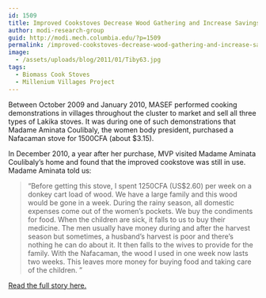 ```yaml
---
id: 1509
title: Improved Cookstoves Decrease Wood Gathering and Increase Savings Rates
author: modi-research-group
guid: http://modi.mech.columbia.edu/?p=1509
permalink: /improved-cookstoves-decrease-wood-gathering-and-increase-savings-rates/
image:
  - /assets/uploads/blog/2011/01/Tiby63.jpg
tags:
  - Biomass Cook Stoves
  - Millenium Villages Project
---
```

Between October 2009 and January 2010, MASEF performed cooking demonstrations in villages throughout the cluster to market and sell all three types of Lakika stoves. It was during one of such demonstrations that Madame Aminata Coulibaly, the women body president, purchased a Nafacaman stove for 1500CFA (about $3.15). 

In December 2010, a year after her purchase, MVP visited Madame Aminata Coulibaly’s home and found that the improved cookstove was still in use. Madame Aminata told us: 

> “Before getting this stove, I spent 1250CFA (US$2.60) per week on a donkey cart load of wood. We have a large family and this wood would be gone in a week. During the rainy season, all domestic expenses come out of the women’s pockets. We buy the condiments for food. When the children are sick, it falls to us to buy their medicine. The men usually have money during and after the harvest season but sometimes, a husband’s harvest is poor and there’s nothing he can do about it. It then falls to the wives to provide for the family. With the Nafacaman, the wood I used in one week now lasts two weeks. This leaves more money for buying food and taking care of the children. ” 

[Read the full story here.][1]

 [1]: /assets/uploads/blog/2013/06/Tiby_Cooking-Success_Final.pdf
